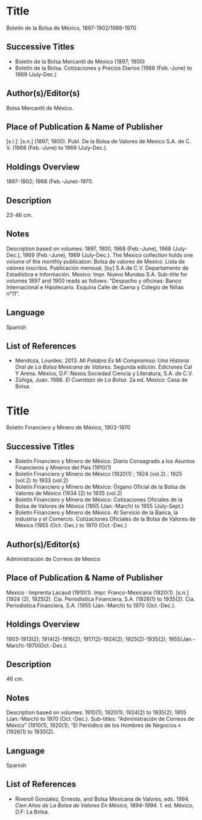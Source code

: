 # Title
Boletín de la Bolsa de México, 1897-1902/1968-1970

## Successive Titles
* Boletín de la Bolsa Mercantil de México (1897; 1900)
* Boletín de la Bolsa. Cotizaciones y Precios Diarios (1968 (Feb.-June) to 1969 (July-Dec.)

## Author(s)/Editor(s)
Bolsa Mercantil de México.

## Place of Publication & Name of Publisher
[s.l.]: [s.n.] (1897; 1900). Publ. De la Bolsa de Valores de Mexico S.A. de C. V. (1968 (Feb.-June) to 1969 (July-Dec.). 

## Holdings Overview
1897-1902; 1968 (Feb.-June)-1970.

## Description
23-46 cm.

## Notes
Description based on volumes: 1897, 1900, 1968 (Feb.-June), 1968 (July-Dec.), 1969 (Feb.-June), 1969 (July-Dec.). 
The Mexico collection holds one volume of the monthly publication: Bolsa de valores de Mexico: Lista de valores inscritos. Publicación mensual, [by] S.A.de C.V. Departamento de Estadística e Información. Mexico: Impr. Nuevo Mundas S.A. 
Sub-title for volumes 1897 and 1900 reads as follows: “Despacho y oficinas: Banco Internacional e Hipotecario. Esquina Calle de Caena y Colegio de Niñas n°11”.

## Language
Spanish

## List of References
* Mendoza, Lourdes. 2013. *Mi Palabra Es Mi Compromiso: Una Historia Oral de La Bolsa Mexicana de Valores*. Segunda edición. Ediciones Cal Y Arena. México, D.F: Nexos Sociedad Ciencia y Literatura, S.A. de C.V.
* Zúñiga, Juan. 1988. *El Cuentazo de La Bolsa*. 2a ed. Mexico: Casa de Bolsa.

# Title
Boletín Financiero y Minero de México, 1903-1970

## Successive Titles
* Boletín Financiero y Minero de México. Diario Consagrado a los Asuntos Financieros y Mineros del Pais (1910(1)
* Boletín Financiero y Minero de México (1920(1) ; 1924 (vol.2) ; 1925 (vol.2) to 1933 (vol.2)  
* Boletín Financiero y Minero de México: Órgano Oficial de la Bolsa de Valores de México (1934 (2) to 1935 (vol.2)
* Boletín Financiero y Minero de México: Cotizaciones Oficiales de la Bolsa de Valores de México (1955 (Jan.-March) to 1955 (July-Sept.)
* Boletín Financiero y Minero de México. Al Servicio de la Banca, la Industria y el Comercio. Cotizaciones Oficiales de la Bolsa de Valores de México (1955 (Oct.-Dec.) to 1970 (Oct.-Dec.)

## Author(s)/Editor(s)
Administración de Correos de Mexico

## Place of Publication & Name of Publisher
Mexico : Imprenta Lacaud (1910(1). Impr. Franco-Mexicana (1920(1). [s.n.] (1924 (2), 1925(2). Cia. Periodística Financiera, S.A. (1926(1) to 1935(2). Cia. Periodística Financiera, S.A. (1955 (Jan.-March) to 1970 (Oct.-Dec.). 

## Holdings Overview
1903-1913(2); 1914(2)-1916(2); 1917(2)-1924(2); 1925(2)-1935(2); 1955(Jan.-March)-1970(Oct.-Dec.).

## Description
46 cm.

## Notes
Description based on volumes: 1910(1); 1920(1); 1924(2) to 1935(2); 1955 (Jan.-March) to 1970 (Oct.-Dec.). Sub-titles: “Administración de Correos de México” (1910(1), 1920(1); “El Periódico de los Hombres de Negocios » (1926(1) to 1930(2).

## Language
Spanish

## List of References
* Riveroll González, Ernesto, and Bolsa Mexicana de Valores, eds. 1994. *Cien Años de La Bolsa de Valores En México, 1894-1994*. 1. ed. México, D.F: La Bolsa.
